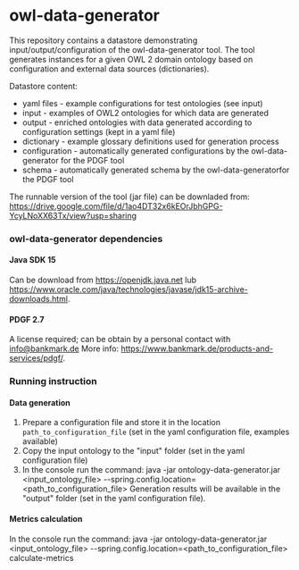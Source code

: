 # owl-data-generator

This repository contains a datastore demonstrating input/output/configuration of the owl-data-generator tool.
The tool generates instances for a given OWL 2 domain ontology based on configuration and external data sources (dictionaries).

Datastore content:
- yaml files - example configurations for test ontologies (see input)
- input - examples of OWL2 ontologies for which data are generated
- output - enriched ontologies with data generated according to configuration settings (kept in a yaml file)
- dictionary - example glossary definitions used for generation process
- configuration - automatically generated configurations by the owl-data-generator for the PDGF tool
- schema - automatically generated schema  by the owl-data-generatorfor the PDGF tool 

The runnable version of the tool (jar file) can be downladed from:
https://drive.google.com/file/d/1ao4DT32x6kEOrJbhGPG-YcyLNoXX63Tx/view?usp=sharing

### owl-data-generator dependencies
#### Java SDK 15
Can be download from https://openjdk.java.net lub https://www.oracle.com/java/technologies/javase/jdk15-archive-downloads.html.
#### PDGF 2.7
A license required; can be obtain by a personal contact with info@bankmark.de 
More info: https://www.bankmark.de/products-and-services/pdgf/.

### Running instruction
#### Data generation
1. Prepare a configuration file and store it in the location `path_to_configuration_file` (set in the yaml configuration file, examples available)
2. Copy the input ontology to the "input" folder (set in the yaml configuration file)
3. In the console run the command:
  java -jar ontology-data-generator.jar <input_ontology_file> --spring.config.location=<path_to_configuration_file>
Generation results will be available in the "output" folder (set in the yaml configuration file).

#### Metrics calculation
In the console run the command:
  java -jar ontology-data-generator.jar <input_ontology_file> --spring.config.location=<path_to_configuration_file> calculate-metrics
####
